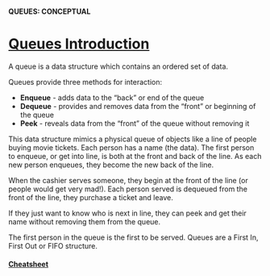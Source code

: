#### QUEUES: CONCEPTUAL
# [Queues Introduction](https://www.codecademy.com/courses/linear-data-structures/lessons/learn-queues-general/exercises/queues-general-intro)
A queue is a data structure which contains an ordered set of data.

Queues provide three methods for interaction:
* **Enqueue** - adds data to the “back” or end of the queue
* **Dequeue** - provides and removes data from the “front” or beginning of the queue
* **Peek** - reveals data from the “front” of the queue without removing it

This data structure mimics a physical queue of objects like a line of people buying movie tickets. 
Each person has a name (the data). 
The first person to enqueue, or get into line, is both at the front and back of the line. 
As each new person enqueues, they become the new back of the line.

When the cashier serves someone, they begin at the front of the line (or people would get very mad!). 
Each person served is dequeued from the front of the line, they purchase a ticket and leave.

If they just want to know who is next in line, they can peek and get their name without removing them from the queue.

The first person in the queue is the first to be served. 
Queues are a First In, First Out or FIFO structure.


#### [Cheatsheet](https://www.codecademy.com/learn/linear-data-structures/modules/cspath-queues/cheatsheet)
